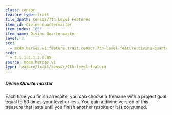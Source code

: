 ```yaml
---
class: censor
feature_type: trait
file_dpath: Censor/7th-Level Features
item_id: divine-quartermaster
item_index: '05'
item_name: Divine Quartermaster
level: 7
scc:
  - mcdm.heroes.v1:feature.trait.censor.7th-level-feature:divine-quartermaster
scdc:
  - 1.1.1:5.1.2.9:05
source: mcdm.heroes.v1
type: feature/trait/censor/7th-level-feature
---
```


##### Divine Quartermaster

Each time you finish a respite, you can choose a treasure with a project goal equal to 50 times your level or less. You gain a divine version of this treasure that lasts until you finish another respite or it is consumed.
